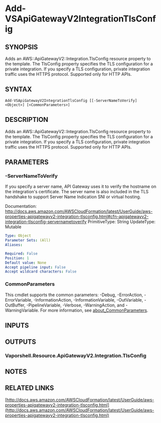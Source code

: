 # Add-VSApiGatewayV2IntegrationTlsConfig

## SYNOPSIS
Adds an AWS::ApiGatewayV2::Integration.TlsConfig resource property to the template.
The TlsConfig property specifies the TLS configuration for a private integration.
If you specify a TLS configuration, private integration traffic uses the HTTPS protocol.
Supported only for HTTP APIs.

## SYNTAX

```
Add-VSApiGatewayV2IntegrationTlsConfig [[-ServerNameToVerify] <Object>] [<CommonParameters>]
```

## DESCRIPTION
Adds an AWS::ApiGatewayV2::Integration.TlsConfig resource property to the template.
The TlsConfig property specifies the TLS configuration for a private integration.
If you specify a TLS configuration, private integration traffic uses the HTTPS protocol.
Supported only for HTTP APIs.

## PARAMETERS

### -ServerNameToVerify
If you specify a server name, API Gateway uses it to verify the hostname on the integration's certificate.
The server name is also included in the TLS handshake to support Server Name Indication SNI or virtual hosting.

Documentation: http://docs.aws.amazon.com/AWSCloudFormation/latest/UserGuide/aws-properties-apigatewayv2-integration-tlsconfig.html#cfn-apigatewayv2-integration-tlsconfig-servernametoverify
PrimitiveType: String
UpdateType: Mutable

```yaml
Type: Object
Parameter Sets: (All)
Aliases:

Required: False
Position: 1
Default value: None
Accept pipeline input: False
Accept wildcard characters: False
```

### CommonParameters
This cmdlet supports the common parameters: -Debug, -ErrorAction, -ErrorVariable, -InformationAction, -InformationVariable, -OutVariable, -OutBuffer, -PipelineVariable, -Verbose, -WarningAction, and -WarningVariable. For more information, see [about_CommonParameters](http://go.microsoft.com/fwlink/?LinkID=113216).

## INPUTS

## OUTPUTS

### Vaporshell.Resource.ApiGatewayV2.Integration.TlsConfig
## NOTES

## RELATED LINKS

[http://docs.aws.amazon.com/AWSCloudFormation/latest/UserGuide/aws-properties-apigatewayv2-integration-tlsconfig.html](http://docs.aws.amazon.com/AWSCloudFormation/latest/UserGuide/aws-properties-apigatewayv2-integration-tlsconfig.html)

